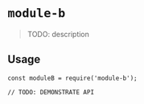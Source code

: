 # `module-b`

> TODO: description

## Usage

```
const moduleB = require('module-b');

// TODO: DEMONSTRATE API
```

